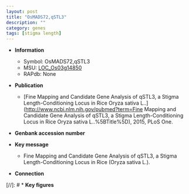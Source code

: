 ```yaml
---
layout: post
title: "OsMADS72,qSTL3"
description: ""
category: genes
tags: [stigma length]
---
```


* **Information**  
    + Symbol: OsMADS72,qSTL3  
    + MSU: [LOC_Os03g14850](http://rice.uga.edu/cgi-bin/ORF_infopage.cgi?orf=LOC_Os03g14850)  
    + RAPdb: None  

* **Publication**  
    + [Fine Mapping and Candidate Gene Analysis of qSTL3, a Stigma Length-Conditioning Locus in Rice Oryza sativa L..](http://www.ncbi.nlm.nih.gov/pubmed?term=Fine Mapping and Candidate Gene Analysis of qSTL3, a Stigma Length-Conditioning Locus in Rice Oryza sativa L..%5BTitle%5D), 2015, PLoS One.

* **Genbank accession number**  

* **Key message**  
    + Fine Mapping and Candidate Gene Analysis of qSTL3, a Stigma Length-Conditioning Locus in Rice (Oryza sativa L.).

* **Connection**  

[//]: # * **Key figures**  


